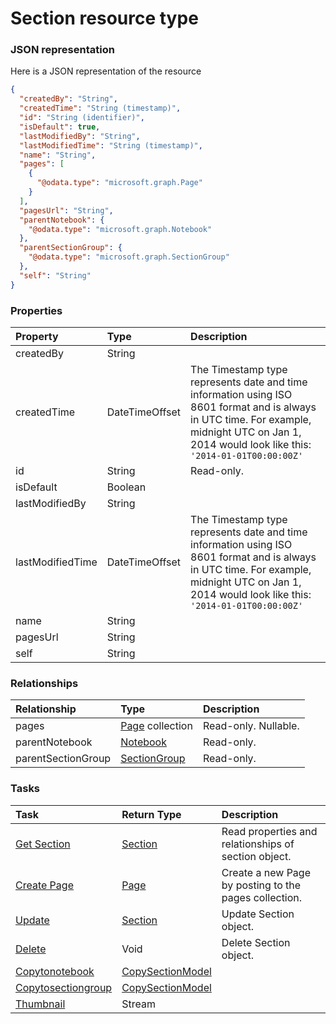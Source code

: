 # Section resource type



### JSON representation

Here is a JSON representation of the resource

<!-- {
  "blockType": "resource",
  "optionalProperties": [
    "pages"
  ],
  "@odata.type": "microsoft.graph.Section"
}-->

```json
{
  "createdBy": "String",
  "createdTime": "String (timestamp)",
  "id": "String (identifier)",
  "isDefault": true,
  "lastModifiedBy": "String",
  "lastModifiedTime": "String (timestamp)",
  "name": "String",
  "pages": [
    {
      "@odata.type": "microsoft.graph.Page"
    }
  ],
  "pagesUrl": "String",
  "parentNotebook": {
    "@odata.type": "microsoft.graph.Notebook"
  },
  "parentSectionGroup": {
    "@odata.type": "microsoft.graph.SectionGroup"
  },
  "self": "String"
}

```
### Properties
| Property	   | Type	|Description|
|:---------------|:--------|:----------|
|createdBy|String||
|createdTime|DateTimeOffset|The Timestamp type represents date and time information using ISO 8601 format and is always in UTC time. For example, midnight UTC on Jan 1, 2014 would look like this: `'2014-01-01T00:00:00Z'`|
|id|String| Read-only.|
|isDefault|Boolean||
|lastModifiedBy|String||
|lastModifiedTime|DateTimeOffset|The Timestamp type represents date and time information using ISO 8601 format and is always in UTC time. For example, midnight UTC on Jan 1, 2014 would look like this: `'2014-01-01T00:00:00Z'`|
|name|String||
|pagesUrl|String||
|self|String||

### Relationships
| Relationship | Type	|Description|
|:---------------|:--------|:----------|
|pages|[Page](page.md) collection| Read-only. Nullable.|
|parentNotebook|[Notebook](notebook.md)| Read-only.|
|parentSectionGroup|[SectionGroup](sectiongroup.md)| Read-only.|

### Tasks

| Task		   | Return Type	|Description|
|:---------------|:--------|:----------|
|[Get Section](../api/section_get.md) | [Section](section.md) |Read properties and relationships of section object.|
|[Create Page](../api/section_post_pages.md) |[Page](page.md)| Create a new Page by posting to the pages collection.|
|[Update](../api/section_update.md) | [Section](section.md)	|Update Section object. |
|[Delete](../api/section_delete.md) | Void	|Delete Section object. |
|[Copytonotebook](../api/section_copytonotebook.md)|[CopySectionModel](copysectionmodel.md)||
|[Copytosectiongroup](../api/section_copytosectiongroup.md)|[CopySectionModel](copysectionmodel.md)||
|[Thumbnail](../api/section_thumbnail.md)|Stream||

<!-- uuid: e755fbdd-f63a-40d0-932e-46b404988807
2015-10-16 09:35:01 UTC -->
<!-- {
  "type": "#page.annotation",
  "description": "Section resource",
  "keywords": "",
  "section": "documentation",
  "tocPath": ""
}-->